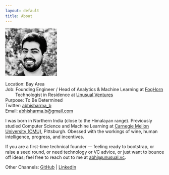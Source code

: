 ```yaml
---
layout: default
title: About
---
```


![](/assets/abhi_150.png)

Location: Bay Area  
Job: Founding Engineer / Head of Analytics & Machine Learning at [FogHorn](https://www.foghorn.io/)  
&nbsp;&nbsp;&nbsp;&nbsp;&nbsp;&nbsp;&nbsp;&nbsp;Technologist in Residence at [Unusual Ventures](https://unusual.vc/abhi-sharma)  
Purpose: To Be Determined    
Twitter: [abhisharma_b](https://twitter.com/abhisharma_b)  
Email: [abhisharma.b@gmail.com](mailto:abhisharma.b@gmail.com)

I was born in Northern India (close to the Himalayan range). Previously studied Computer Science and Machine Learning at [Carnegie Mellon University (CMU)](https://www.cmu.edu/), Pittsburgh. Obessed with the workings of wine, human intelligence, progress, and incentives.

If you are a first-time technical founder — feeling ready to bootstrap, or raise a seed round, or need technology or VC advice, or just want to bounce off ideas; feel free to reach out to me at [abhi@unusual.vc](mailto:abhi@unusual.vc).

Other Channels:
[GitHub](https://github.com/abhisharmab) | [LinkedIn](https://www.linkedin.com/in/abhishekbaburamsharma/)



